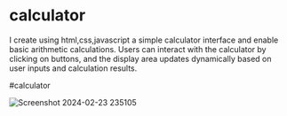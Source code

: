 # calculator
I create using html,css,javascript a simple calculator interface and enable basic arithmetic calculations. Users can interact with the calculator by clicking on buttons, and the display area updates dynamically based on user inputs and calculation results.

#calculator

![Screenshot 2024-02-23 235105](https://github.com/kartikivedpathak123/calculator/assets/160269792/6660dde1-0364-4bf9-9da7-91d0c1c8e1a2)
